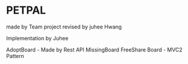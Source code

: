 # PETPAL
made by Team project
revised by juhee Hwang

Implementation by Juhee

AdoptBoard - Made by Rest API
MissingBoard
FreeShare Board - MVC2 Pattern
